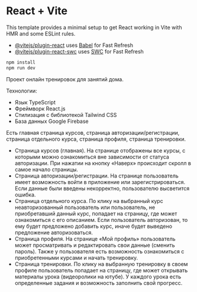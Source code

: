 # React + Vite

This template provides a minimal setup to get React working in Vite with HMR and some ESLint rules.

- [@vitejs/plugin-react](https://github.com/vitejs/vite-plugin-react/blob/main/packages/plugin-react/README.md) uses [Babel](https://babeljs.io/) for Fast Refresh
- [@vitejs/plugin-react-swc](https://github.com/vitejs/vite-plugin-react-swc) uses [SWC](https://swc.rs/) for Fast Refresh

```bash
npm install
npm run dev
```

Проект онлайн тренировок для занятий дома.

Технологии:
- Язык TypeScript
- Фреймворк React.js
- Стилизация с библиотекой Tailwind CSS
- База данных Google Firebase

Есть главная страница курсов, страница авторизации/регистрации, страница отдельного курса, страница профиля, страница тренировки.
- Страница курсов (главная). На странице отображены все курсы, с которыми можно ознакомиться вне зависимости от статуса авторизации. При нажатии на кнопку «Наверх» происходит скролл в самое начало страницы.
- Страница авторизации/регистрации. На странице пользователь имеет возможность войти в приложение или зарегистрироваться. Если данные были введены некорректно, пользователю высветится ошибка.
- Страница отдельного курса. По клику на выбранный курс неавторизованный пользователь или пользователь, не приобретавший данный курс, попадает на страницу, где может ознакомиться с его описанием. Если пользователь авторизован, то ему будет предложено добавить курс, иначе будет выведено предложение авторизоваться.
- Страница профиля. На странице «Мой профиль» пользователь может просматривать и редактировать свои данные (сменить пароль). Также у пользователя есть возможность ознакомиться с приобретенными курсами и начать тренировку.
- Страница тренировки. По клику на выбранную тренировку в своем профиле пользователь попадает на страницу, где может открывать материалы урока (видеоролики на ютубе). У каждого урока есть определенные задания и возможность заполнить свой прогресс.
